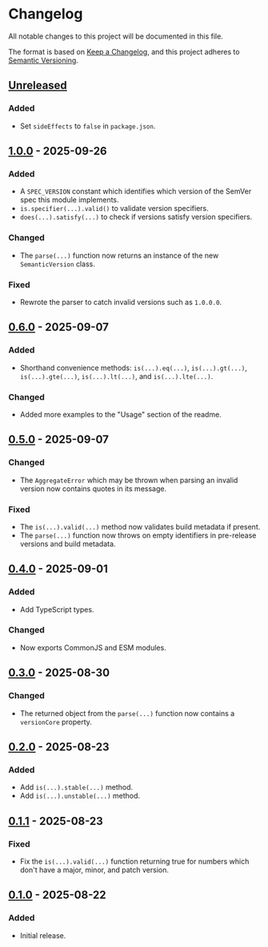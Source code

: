 Changelog
=========

All notable changes to this project will be documented in this file.

The format is based on [Keep a Changelog](https://keepachangelog.com/en/1.1.0/),
and this project adheres to [Semantic Versioning](https://semver.org/spec/v2.0.0.html).

[Unreleased]
------------

### Added

- Set `sideEffects` to `false` in `package.json`.

[1.0.0] - 2025-09-26
--------------------

### Added

- A `SPEC_VERSION` constant which identifies which version of the SemVer spec this module implements.
- `is.specifier(...).valid()` to validate version specifiers.
- `does(...).satisfy(...)` to check if versions satisfy version specifiers.

### Changed

- The `parse(...)` function now returns an instance of the new `SemanticVersion` class.

### Fixed

- Rewrote the parser to catch invalid versions such as `1.0.0.0`.

[0.6.0] - 2025-09-07
--------------------

### Added

- Shorthand convenience methods: `is(...).eq(...)`, `is(...).gt(...)`, `is(...).gte(...)`, `is(...).lt(...)`, and `is(...).lte(...)`.

### Changed

- Added more examples to the "Usage" section of the readme.

[0.5.0] - 2025-09-07
--------------------

### Changed

- The `AggregateError` which may be thrown when parsing an invalid version now contains quotes in its message.

### Fixed

- The `is(...).valid(...)` method now validates build metadata if present.
- The `parse(...)` function now throws on empty identifiers in pre-release versions and build metadata.

[0.4.0] - 2025-09-01
--------------------

### Added

- Add TypeScript types.

### Changed

- Now exports CommonJS and ESM modules.

[0.3.0] - 2025-08-30
--------------------

### Changed

- The returned object from the `parse(...)` function now contains a `versionCore` property.

[0.2.0] - 2025-08-23
--------------------

### Added

- Add `is(...).stable(...)` method.
- Add `is(...).unstable(...)` method.

[0.1.1] - 2025-08-23
--------------------

### Fixed

- Fix the `is(...).valid(...)` function returning true for numbers which don't have a major, minor, and patch version.

[0.1.0] - 2025-08-22
--------------------

### Added

- Initial release.

[Unreleased]: https://github.com/jbenner-radham/semver.js/compare/v1.0.0...HEAD
[1.0.0]: https://github.com/jbenner-radham/semver.js/compare/v0.6.0...v1.0.0
[0.6.0]: https://github.com/jbenner-radham/semver.js/compare/v0.5.0...v0.6.0
[0.5.0]: https://github.com/jbenner-radham/semver.js/compare/v0.4.0...v0.5.0
[0.4.0]: https://github.com/jbenner-radham/semver.js/compare/v0.3.0...v0.4.0
[0.3.0]: https://github.com/jbenner-radham/semver.js/compare/v0.2.0...v0.3.0
[0.2.0]: https://github.com/jbenner-radham/semver.js/compare/v0.1.1...v0.2.0
[0.1.1]: https://github.com/jbenner-radham/semver.js/compare/v0.1.0...v0.1.1
[0.1.0]: https://github.com/jbenner-radham/semver.js/releases/tag/v0.1.0
